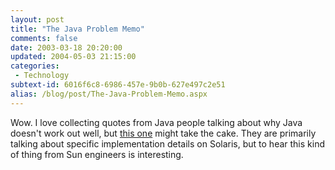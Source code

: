 ```yaml
---
layout: post
title: "The Java Problem Memo"
comments: false
date: 2003-03-18 20:20:00
updated: 2004-05-03 21:15:00
categories:
 - Technology
subtext-id: 6016f6c8-6986-457e-9b0b-627e497c2e51
alias: /blog/post/The-Java-Problem-Memo.aspx
---
```



Wow. I love collecting quotes from Java people talking about why Java doesn't work out well, but [this one](http://www.internalmemos.com/memos/memodetails.php?memo_id=1321) might take the cake. They are primarily talking about specific implementation details on Solaris, but to hear this kind of thing from Sun engineers is interesting.
